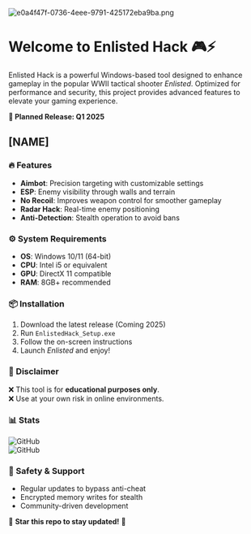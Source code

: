 ![e0a4f47f-0736-4eee-9791-425172eba9ba.png](https://i.postimg.cc/05LM1bYD/e0a4f47f-0736-4eee-9791-425172eba9ba.png)

# Welcome to Enlisted Hack 🎮⚡  

Enlisted Hack is a powerful Windows-based tool designed to enhance gameplay in the popular WWII tactical shooter *Enlisted*. Optimized for performance and security, this project provides advanced features to elevate your gaming experience.  

**🚀 Planned Release: Q1 2025**  

## [NAME]  

### 🔥 Features  
- **Aimbot**: Precision targeting with customizable settings  
- **ESP**: Enemy visibility through walls and terrain  
- **No Recoil**: Improves weapon control for smoother gameplay  
- **Radar Hack**: Real-time enemy positioning  
- **Anti-Detection**: Stealth operation to avoid bans  

### ⚙️ System Requirements  
- **OS**: Windows 10/11 (64-bit)  
- **CPU**: Intel i5 or equivalent  
- **GPU**: DirectX 11 compatible  
- **RAM**: 8GB+ recommended  

### 📦 Installation  
1. Download the latest release (Coming 2025)  
2. Run `EnlistedHack_Setup.exe`  
3. Follow the on-screen instructions  
4. Launch *Enlisted* and enjoy!  

### 📌 Disclaimer  
❌ This tool is for **educational purposes only**.  
❌ Use at your own risk in online environments.  

### 📊 Stats  
![GitHub](https://img.shields.io/github/stars/EnlistedHack?style=social)  
![GitHub](https://img.shields.io/github/issues/EnlistedHack)  

### 🔐 Safety & Support  
- Regular updates to bypass anti-cheat  
- Encrypted memory writes for stealth  
- Community-driven development  

🌟 **Star this repo to stay updated!** 🌟